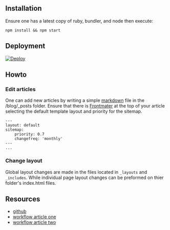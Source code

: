 ## Installation ##

Ensure one has a latest copy of ruby, bundler, and node then execute:

    npm install && npm start

## Deployment ##

[![Deploy](https://www.herokucdn.com/deploy/button.svg)](https://heroku.com/deploy)


## Howto ##

### Edit articles ###

One can add new articles by writing a simple [markdown](http://daringfireball.net/projects/markdown) file in the /blog/_posts
folder. Ensure that there is [Frontmater](jekyllrb.com/docs/frontmatter) at the top of your article selecting the default 
template layout and priority for the sitemap.


    ---
    layout: default
    sitemap:
        priority: 0.7
        changefreq: 'monthly'
    ---
    ...

### Change layout ###

Global layout changes are made in the files located in `_layouts` and `_includes`. While individual page
layout changes can be preformed on thier folder's index.html files.


## Resources ##

* [github](https://github.com/freecodecampdallas/freecodecampdallas.github.io)
* [workflow article one](http://www.aymerick.com/2014/07/22/jekyll-github-pages-bower-bootstrap.html)
* [workflow article two](http://www.pletscher.org/blog/2013/05/27/website.html)
